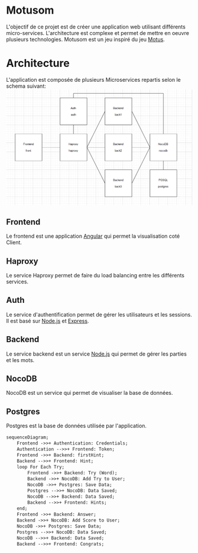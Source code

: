 # Motusom

L'objectif de ce projet est de créer une application web utilisant différents micro-services. L'architecture est complexe et permet de mettre en oeuvre plusieurs technologies.
Motusom est un jeu inspiré du jeu [Motus](https://fr.wikipedia.org/wiki/Motus_(jeu)).

# Architecture

L'application est composée de plusieurs Microservices repartis selon le schema suivant:
![Architecture](img.png)

## Frontend

Le frontend est une application [Angular](https://angular.io/) qui permet la visualisation coté Client.

## Haproxy

Le service Haproxy permet de faire du load balancing entre les différents services.


## Auth

Le service d'authentification permet de gérer les utilisateurs et les sessions. Il est basé sur [Node.js](https://nodejs.org/en/) et [Express](https://expressjs.com/).

## Backend

Le service backend est un service [Node.js](https://nodejs.org/en/) qui permet de gérer les parties et les mots.

## NocoDB

NocoDB est un service qui permet de visualiser la base de données.

## Postgres

Postgres est la base de données utilisée par l'application.

```mermaid
sequenceDiagram;
    Frontend ->>+ Authentication: Credentials;
    Authentication -->>+ Frontend: Token;
    Frontend ->>+ Backend: firstHint;
    Backend -->>+ Frontend: Hint;
    loop For Each Try;
        Frontend ->>+ Backend: Try (Word);
        Backend ->>+ NocoDB: Add Try to User;
        NocoDB ->>+ Postgres: Save Data;
        Postgres -->>+ NocoDB: Data Saved;
        NocoDB -->>+ Backend: Data Saved;
        Backend -->>+ Frontend: Hints;
    end;
    Frontend ->>+ Backend: Answer;
    Backend ->>+ NocoDB: Add Score to User;
    NocoDB ->>+ Postgres: Save Data;
    Postgres -->>+ NocoDB: Data Saved;
    NocoDB -->>+ Backend: Data Saved;
    Backend -->>+ Frontend: Congrats;
```

